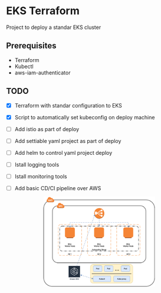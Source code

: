 # EKS Terraform

Project to deploy a standar EKS cluster

## Prerequisites

- Terraform 
- Kubectl
- aws-iam-authenticator

## TODO

- [x] Terraform with standar configuration to EKS 
- [x] Script to automatically set kubeconfig on deploy machine
- [ ] Add istio as part of deploy
- [ ] Add settiable yaml project as part of deploy 
- [ ] Add helm to control yaml project deploy
- [ ] Istall logging tools
- [ ] Istall monitoring tools
- [ ] Add basic CD/CI pipeline over AWS


<p align="center">
  <img src="EKS.png" width="60%"/>
</p>

